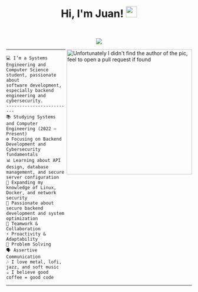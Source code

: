 <h1 align="center">
Hi, I'm Juan!
  <img src="https://media.giphy.com/media/hvRJCLFzcasrR4ia7z/giphy.gif" width="30"></h1> 
<br/>

<!-- Typing SVG by DenverCoder1 - https://github.com/DenverCoder1/readme-typing-svg -->
<p align="center">
  <a href="https://github.com/DenverCoder1/readme-typing-svg"><img src="https://readme-typing-svg.herokuapp.com?lines=Computer+Science+Student;Full+Stack+Web+Developer;Freelancer;DS%20|%20AI%20|%20ML%20Enthusiastic;Always%20learning%20new%20things&center=true&width=380&height=45"></a>
</p>

<img align="right" src="https://media4.giphy.com/media/v1.Y2lkPTc5MGI3NjExa3FyeG50bnBhM3pjYnYydGI2aWtwYXhzd3RweW80dndpZmFoMmMzZiZlcD12MV9pbnRlcm5hbF9naWZfYnlfaWQmY3Q9Zw/78XCFBGOlS6keY1Bil/giphy.gif" alt="Unfortunately I didn't find the author of the pic, feel to open a pull request if found" width="340" />
<hr>

```
💻 I’m a Systems Engineering and Computer Science student, passionate about
software development, especially backend engineering and cybersecurity.
-------------------------
📚 Studying Systems and Computer Engineering (2022 – Present)
⚙️ Focusing on Backend Development and Cybersecurity fundamentals
📊 Learning about API design, database management, and secure server configuration
🐧 Expanding my knowledge of Linux, Docker, and network security
💖 Passionate about secure backend development and system optimization
🤝 Teamwork & Collaboration
⚡ Proactivity & Adaptability
🧩 Problem Solving
🗣️ Assertive Communication
🎶 I love metal, lofi, jazz, and soft music
☕ I believe good coffee = good code
```
<hr>

